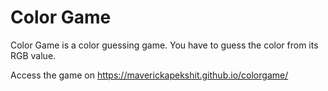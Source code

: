 # Color Game

Color Game is a color guessing game. You have to guess the color from its RGB value.

Access the game on https://maverickapekshit.github.io/colorgame/
